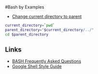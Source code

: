 #Bash by Examples

* [Change current directory to parent](changeDirectory.sh)
```bash
current_directory=`pwd`
parent_directory="$current_directory/../"
cd $parent_directory
```

## Links
* [BASH Frequently Asked Questions](http://mywiki.wooledge.org/BashFAQ)
* [Google Shell Style Guide](https://google-styleguide.googlecode.com/svn/trunk/shell.xml)